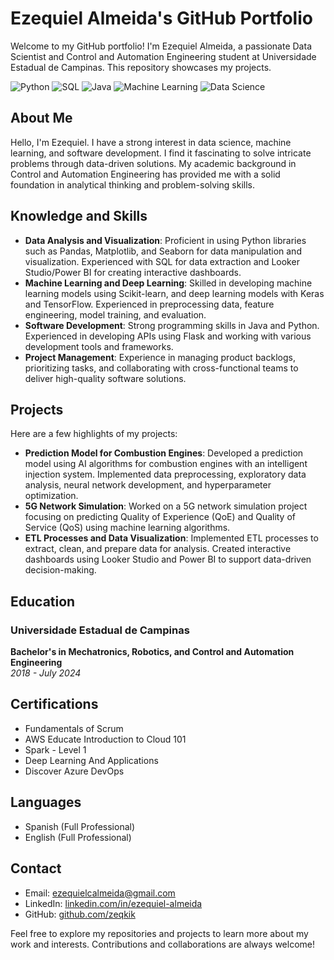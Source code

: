 # Ezequiel Almeida's GitHub Portfolio

Welcome to my GitHub portfolio! I'm Ezequiel Almeida, a passionate Data Scientist and Control and Automation Engineering student at Universidade Estadual de Campinas. This repository showcases my projects.

![Python](https://img.shields.io/badge/Python-3776AB?style=for-the-badge&logo=python&logoColor=white)
![SQL](https://img.shields.io/badge/SQL-4479A1?style=for-the-badge&logo=postgresql&logoColor=white)
![Java](https://img.shields.io/badge/Java-007396?style=for-the-badge&logo=java&logoColor=white)
![Machine Learning](https://img.shields.io/badge/Machine_Learning-00C7B7?style=for-the-badge&logo=TensorFlow&logoColor=white)
![Data Science](https://img.shields.io/badge/Data_Science-4CAF50?style=for-the-badge&logo=Jupyter&logoColor=white)

## About Me

Hello, I'm Ezequiel. I have a strong interest in data science, machine learning, and software development. I find it fascinating to solve intricate problems through data-driven solutions. My academic background in Control and Automation Engineering has provided me with a solid foundation in analytical thinking and problem-solving skills.

## Knowledge and Skills

- **Data Analysis and Visualization**: Proficient in using Python libraries such as Pandas, Matplotlib, and Seaborn for data manipulation and visualization. Experienced with SQL for data extraction and Looker Studio/Power BI for creating interactive dashboards.
- **Machine Learning and Deep Learning**: Skilled in developing machine learning models using Scikit-learn, and deep learning models with Keras and TensorFlow. Experienced in preprocessing data, feature engineering, model training, and evaluation.
- **Software Development**: Strong programming skills in Java and Python. Experienced in developing APIs using Flask and working with various development tools and frameworks.
- **Project Management**: Experience in managing product backlogs, prioritizing tasks, and collaborating with cross-functional teams to deliver high-quality software solutions.

## Projects

Here are a few highlights of my projects:

- **Prediction Model for Combustion Engines**: Developed a prediction model using AI algorithms for combustion engines with an intelligent injection system. Implemented data preprocessing, exploratory data analysis, neural network development, and hyperparameter optimization.
- **5G Network Simulation**: Worked on a 5G network simulation project focusing on predicting Quality of Experience (QoE) and Quality of Service (QoS) using machine learning algorithms.
- **ETL Processes and Data Visualization**: Implemented ETL processes to extract, clean, and prepare data for analysis. Created interactive dashboards using Looker Studio and Power BI to support data-driven decision-making.

## Education

### Universidade Estadual de Campinas
**Bachelor's in Mechatronics, Robotics, and Control and Automation Engineering**  
*2018 - July 2024*

## Certifications

- Fundamentals of Scrum
- AWS Educate Introduction to Cloud 101
- Spark - Level 1
- Deep Learning And Applications
- Discover Azure DevOps

## Languages

- Spanish (Full Professional)
- English (Full Professional)

## Contact

- Email: [ezequielcalmeida@gmail.com](mailto:ezequielcalmeida@gmail.com)
- LinkedIn: [linkedin.com/in/ezequiel-almeida](https://www.linkedin.com/in/ezequiel-almeida)
- GitHub: [github.com/zeqkik](https://github.com/zeqkik)

Feel free to explore my repositories and projects to learn more about my work and interests. Contributions and collaborations are always welcome!

